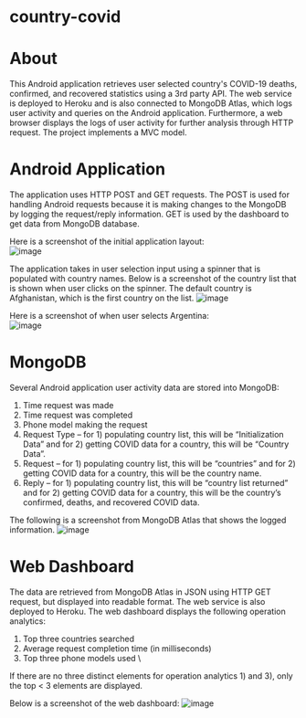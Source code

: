 # country-covid

# About 
This Android application retrieves user selected country's COVID-19 deaths, confirmed, and recovered statistics using a 3rd party API. The web service is deployed to Heroku and is also connected to MongoDB Atlas, which logs user activity and queries on the Android application. Furthermore, a web browser displays the logs of user activity for further analysis through HTTP request. The project implements a MVC model. 

# Android Application 
The application uses HTTP POST and GET requests. The POST is used for handling Android requests because it is making changes to the MongoDB by logging the request/reply information. GET is used by the dashboard to get data from MongoDB database. 

Here is a screenshot of the initial application layout:\
![image](https://github.com/kowunk/country-covid/blob/master/androidapp1.png)

The application takes in user selection input using a spinner that is populated with country names. Below is a screenshot of the country list that is shown when user clicks on the spinner. The default country is Afghanistan, which is the first country on the list.
![image](https://github.com/kowunk/country-covid/blob/master/androidapp2.png)

Here is a screenshot of when user selects Argentina:\
![image](https://github.com/kowunk/country-covid/blob/master/androidapp3.png)

# MongoDB
Several Android application user activity data are stored into MongoDB: 
1) Time request was made
2) Time request was completed 
3) Phone model making the request 
4) Request Type – for 1) populating country list, this will be “Initialization Data” and for 2) getting COVID
data for a country, this will be “Country Data”. 
5) Request – for 1) populating country list, this will be “countries” and for 2) getting COVID data for a
country, this will be the country name. 
6) Reply – for 1) populating country list, this will be “country list returned” and for 2) getting COVID data
for a country, this will be the country’s confirmed, deaths, and recovered COVID data. 

The following is a screenshot from MongoDB Atlas that shows the logged information.
![image](https://github.com/kowunk/country-covid/blob/master/mongodb.png)

# Web Dashboard
The data are retrieved from MongoDB Atlas in JSON using HTTP GET request, but displayed into readable format. The web service is also deployed to Heroku. The web dashboard displays the following operation analytics: 

1) Top three countries searched
2) Average request completion time (in milliseconds) 
3) Top three phone models used \

If there are no three distinct elements for operation analytics 1) and 3), only the top < 3 elements are displayed. 

Below is a screenshot of the web dashboard: 
![image](https://github.com/kowunk/country-covid/blob/master/web-dashboard.png)
